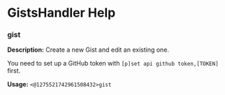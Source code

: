 # GistsHandler Help

### gist

**Description:** Create a new Gist and edit an existing one.

You need to set up a GitHub token with `[p]set api github token,[TOKEN]` first.

**Usage:** `<@1275521742961508432>gist`

